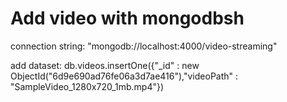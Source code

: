# Add video with mongodbsh

connection string: "mongodb://localhost:4000/video-streaming"

add dataset: db.videos.insertOne({"_id" : new ObjectId("6d9e690ad76fe06a3d7ae416"),"videoPath" : "SampleVideo_1280x720_1mb.mp4"})
